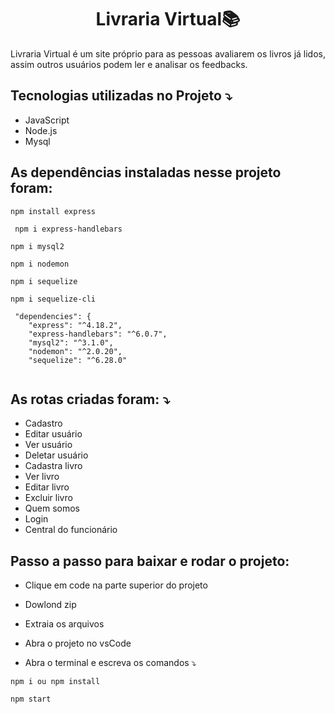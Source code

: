 <h1 align="center"> Livraria Virtual📚  </h1>
Livraria Virtual é um site próprio para as pessoas avaliarem os livros já lidos, assim outros usuários podem ler e analisar os feedbacks.

## Tecnologias utilizadas no Projeto ⤵️

- JavaScript
- Node.js
- Mysql


## As dependências instaladas nesse projeto foram: 

```
npm install express
```

```
 npm i express-handlebars
```


```
npm i mysql2
```

```
npm i nodemon
```

```
npm i sequelize
```

```
npm i sequelize-cli
```
```
 "dependencies": {
    "express": "^4.18.2",
    "express-handlebars": "^6.0.7",
    "mysql2": "^3.1.0",
    "nodemon": "^2.0.20",
    "sequelize": "^6.28.0"
  
```
## As rotas criadas foram:  ⤵️

- Cadastro
- Editar usuário
- Ver usuário
- Deletar usuário
- Cadastra livro
- Ver livro
- Editar livro
- Excluir livro
- Quem somos
- Login
- Central do funcionário

## Passo a passo para baixar e rodar o projeto: 

- Clique em code na parte superior do projeto 


- Dowlond zip

- Extraia os arquivos


- Abra o projeto no vsCode


- Abra o terminal e escreva os comandos ⤵️


```
npm i ou npm install
```


```
npm start 
```
